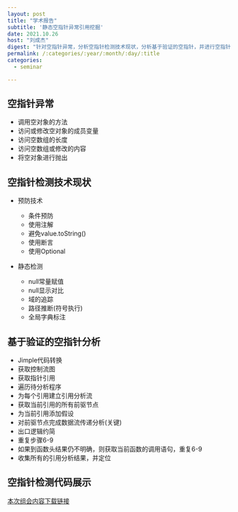 ```yaml
---
layout: post
title: "学术报告"
subtitle: '静态空指针异常引用挖掘'
date: 2021.10.26
host: "刘成杰"
digest: "针对空指针异常，分析空指针检测技术现状，分析基于验证的空指针，并进行空指针检测代码展示。"
permalink: /:categories/:year/:month/:day/:title
categories:
  - seminar

---
```


## 空指针异常
+ 调用空对象的方法
+ 访问或修改空对象的成员变量
+ 访问空数组的长度
+ 访问空数组或修改的内容
+ 将空对象进行抛出

## 空指针检测技术现状

+ 预防技术
  + 条件预防
  + 使用注解
  + 避免value.toString()
  + 使用断言
  + 使用Optional

+ 静态检测
  + null常量赋值
  + null显示对比
  + 域的追踪
  + 路径推断(符号执行)
  + 全局字典标注

## 基于验证的空指针分析
+ Jimple代码转换
+ 获取控制流图
+ 获取指针引用
+ 遍历待分析程序
+ 为每个引用建立引用分析流
+ 获取当前引用的所有前驱节点
+ 为当前引用添加假设
+ 对前驱节点完成数据流传递分析(关键)
+ 出口逻辑约简
+ 重复步骤6-9
+ 如果到函数头结果仍不明确，则获取当前函数的调用语句，重复6-9
+ 收集所有的引用分析结果，并定位



## 空指针检测代码展示


[本次组会内容下载链接](https://github.com/xxycfhb/pku_exploit_files/blob/main/seminar/%E9%9D%99%E6%80%81%E7%A9%BA%E6%8C%87%E9%92%88%E5%BC%82%E5%B8%B8%E5%BC%95%E7%94%A8%E6%8C%96%E6%8E%98.pptx)
